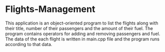 # Flights-Management
This application is an object-oriented program to list the flights along with their title, number of their passengers and the amount of their fuel. The program contains operators for adding and removing passengers and fuel. The data of the each flight is written in main.cpp file and the program runs according to that data.
